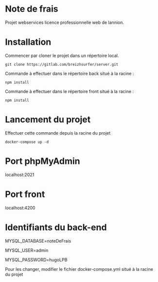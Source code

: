 # Note de frais

Projet webservices licence professionnelle web de lannion.


# Installation
Commencer par cloner le projet dans un répertoire local.

`git clone https://gitlab.com/breizhsurfer/server.git`


Commande à effectuer dans le répertoire back situé à la racine :

`npm install`


Commande à effectuer dans le répertoire front situé à la racine :

`npm install`


# Lancement du projet
Effectuer cette commande depuis la racine du projet

`docker-compose up -d`



# Port phpMyAdmin

localhost:2021


# Port front

localhost:4200 




# Identifiants du back-end
MYSQL_DATABASE=noteDeFrais

MYSQL_USER=admin

MYSQL_PASSWORD=hugoLPB

Pour les changer, modifier le fichier docker-compose.yml situé à la racine du projet
